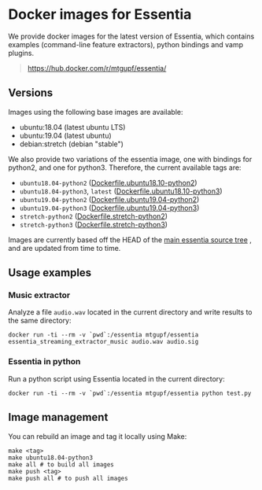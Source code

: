 # Docker images for Essentia

We provide docker images for the latest version of Essentia, which contains
 examples (command-line feature extractors), python bindings and vamp plugins.


> https://hub.docker.com/r/mtgupf/essentia/


## Versions

Images using the following base images are available:

 * ubuntu:18.04 (latest ubuntu LTS)
 * ubuntu:19.04 (latest ubuntu)
 * debian:stretch (debian "stable")

We also provide two variations of the essentia image, one with bindings for python2, and one for python3.
Therefore, the current available tags are:

  * `ubuntu18.04-python2` ([Dockerfile.ubuntu18.10-python2](https://github.com/MTG/essentia-docker/blob/master/Dockerfile.ubuntu18.04-python2))
  * `ubuntu18.04-python3`, `latest` ([Dockerfile.ubuntu18.10-python3](https://github.com/MTG/essentia-docker/blob/master/Dockerfile.ubuntu18.04-python3))
  * `ubuntu19.04-python2` ([Dockerfile.ubuntu19.04-python2](https://github.com/MTG/essentia-docker/blob/master/Dockerfile.ubuntu19.04-python2))
  * `ubuntu19.04-python3` ([Dockerfile.ubuntu19.04-python3](https://github.com/MTG/essentia-docker/blob/master/Dockerfile.ubuntu19.04-python3))
  * `stretch-python2` ([Dockerfile.stretch-python2](https://github.com/MTG/essentia-docker/blob/master/Dockerfile.stretch-python2))
  * `stretch-python3` ([Dockerfile.stretch-python3](https://github.com/MTG/essentia-docker/blob/master/Dockerfile.stretch-python3))

Images are currently based off the HEAD of the [main essentia source tree](https://github.com/MTG/essentia) , and are updated from time to time.


## Usage examples

### Music extractor
Analyze a file `audio.wav` located in the current directory and write results to the same directory:

    docker run -ti --rm -v `pwd`:/essentia mtgupf/essentia essentia_streaming_extractor_music audio.wav audio.sig


### Essentia in python
Run a python script using Essentia located in the current directory:

    docker run -ti --rm -v `pwd`:/essentia mtgupf/essentia python test.py

## Image management

You can rebuild an image and tag it locally using Make:

    make <tag>
    make ubuntu18.04-python3
    make all # to build all images
    make push <tag>
    make push all # to push all images
